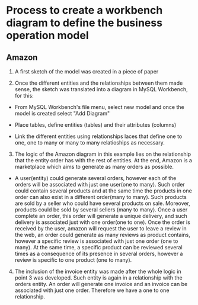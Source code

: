 # Process to create a workbench diagram to define the business operation model

## Amazon

1. A first sketch of the model was created in a piece of paper

2. Once the different entities and the relationships between them made sense, the sketch was translated into a diagram in MySQL Workbench, for this:

* From MySQL Workbench's file menu, select new model and once the model is created select "Add Diagram"

* Place tables, define entities (tables) and their attributes (columns)

* Link the different entities using relationships laces that define one to one, one to many or many to many relatioships as necessary.

3. The logic of the Amazon diagram in this example lies on the relationship that the entity order has with the rest of entities. At the end, Amazon is a marketplace which aims to generate as many orders as possible.

* A user(entity) could generate several orders, however each of the orders will be associated with just one user(one to many). Such order could contain several products and at the same time the products in one order can also exist in a different order(many to many). Such products are sold by a seller who could have several products on sale. Moreover, products could be sold by several sellers (many to many). Once a user complete an order, this order will generate a unique delivery, and such delivery is associated just with one order(one to one). Once the order is received by the user, amazon will request the user to leave a review in the web, an order could generate as many reviews as product contains, however a specific review is associated with just one order (one to many). At the same time, a specific product can be reviewed several times as a consequence of its presence in several orders, however a review is specific to one product (one to many). 

4. The inclusion of the invoice entity was made after the whole logic in point 3 was developed. Such entity is again in a relationship with the orders entity. An order will generate one invoice and an invoice can be associated with just one order. Therefore we have a one to one relationship.





